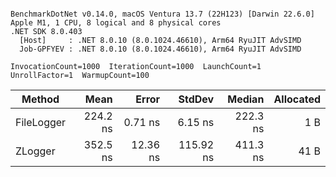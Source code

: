 ```

BenchmarkDotNet v0.14.0, macOS Ventura 13.7 (22H123) [Darwin 22.6.0]
Apple M1, 1 CPU, 8 logical and 8 physical cores
.NET SDK 8.0.403
  [Host]     : .NET 8.0.10 (8.0.1024.46610), Arm64 RyuJIT AdvSIMD
  Job-GPFYEV : .NET 8.0.10 (8.0.1024.46610), Arm64 RyuJIT AdvSIMD

InvocationCount=1000  IterationCount=1000  LaunchCount=1  
UnrollFactor=1  WarmupCount=100  

```
| Method     | Mean     | Error    | StdDev    | Median   | Allocated |
|----------- |---------:|---------:|----------:|---------:|----------:|
| FileLogger | 224.2 ns |  0.71 ns |   6.15 ns | 222.3 ns |       1 B |
| ZLogger    | 352.5 ns | 12.36 ns | 115.92 ns | 411.3 ns |      41 B |
